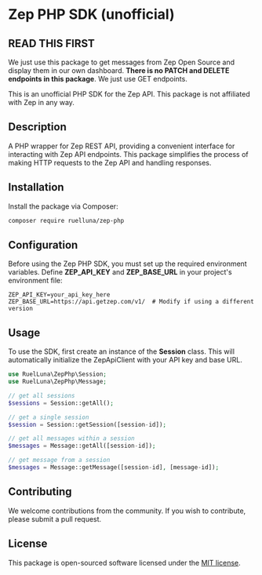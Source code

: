 # Zep PHP SDK (unofficial)

## READ THIS FIRST
We just use this package to get messages from Zep Open Source and display them in our own dashboard. **There is no PATCH and DELETE endpoints in this package**. 
We just use GET endpoints.


This is an unofficial PHP SDK for the Zep API. This package is not affiliated with Zep in any way.

## Description
A PHP wrapper for Zep REST API, providing a convenient interface for interacting with Zep API endpoints. This package simplifies the process of making HTTP requests to the Zep API and handling responses.

## Installation

Install the package via Composer:

```bash
composer require ruelluna/zep-php
```

## Configuration
Before using the Zep PHP SDK, you must set up the required environment variables. Define **ZEP_API_KEY** and **ZEP_BASE_URL** in your project's environment file:

```dotenv
ZEP_API_KEY=your_api_key_here
ZEP_BASE_URL=https://api.getzep.com/v1/  # Modify if using a different version
```

## Usage
To use the SDK, first create an instance of the **Session** class. This will automatically initialize the ZepApiClient with your API key and base URL.

```php
use RuelLuna\ZepPhp\Session;
use RuelLuna\ZepPhp\Message;

// get all sessions
$sessions = Session::getAll(); 

// get a single session
$session = Session::getSession([session-id]); 

// get all messages within a session
$messages = Message::getAll([session-id]); 

// get message from a session
$messages = Message::getMessage([session-id], [message-id]); 

```

## Contributing
We welcome contributions from the community. If you wish to contribute, please submit a pull request.

## License
This package is open-sourced software licensed under the [MIT license](https://opensource.org/licenses/MIT).
